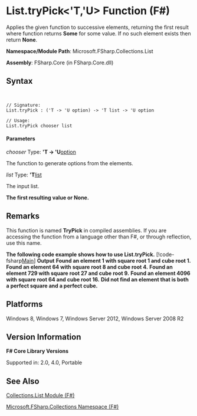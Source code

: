 # List.tryPick<'T,'U> Function (F#)

Applies the given function to successive elements, returning the first result where function returns **Some** for some value. If no such element exists then return **None**.

**Namespace/Module Path**: Microsoft.FSharp.Collections.List

**Assembly**: FSharp.Core (in FSharp.Core.dll)


## Syntax


```


// Signature:
List.tryPick : ('T -> 'U option) -> 'T list -> 'U option

// Usage:
List.tryPick chooser list

```



#### Parameters
*chooser*
Type: **'T -&gt; 'U**[option](http://msdn.microsoft.com/en-us/library/b08add48-34bf-4410-80a1-ef6a8daddc58)


The function to generate options from the elements.


*list*
Type: **'T**[list](http://msdn.microsoft.com/en-us/library/c627b668-477b-4409-91ed-06d7f1b3e4a7)


The input list.



**The first resulting value or None.**
## Remarks
This function is named **TryPick** in compiled assemblies. If you are accessing the function from a language other than F#, or through reflection, use this name.

**The following code example shows how to use List.tryPick.**
[!code-fsharp[Main](snippets/fslists/snippet65.fs)]
**Output**
**Found an element 1 with square root 1 and cube root 1.**
**Found an element 64 with square root 8 and cube root 4.**
**Found an element 729 with square root 27 and cube root 9.**
**Found an element 4096 with square root 64 and cube root 16.**
**Did not find an element that is both a perfect square and a perfect cube.**
## Platforms
Windows 8, Windows 7, Windows Server 2012, Windows Server 2008 R2


## Version Information
**F# Core Library Versions**

Supported in: 2.0, 4.0, Portable




## See Also
[Collections.List Module &#40;F&#35;&#41;](Collections.List+Module+%28FSharp%29.md)

[Microsoft.FSharp.Collections Namespace &#40;F&#35;&#41;](Microsoft.FSharp.Collections+Namespace+%28FSharp%29.md)


